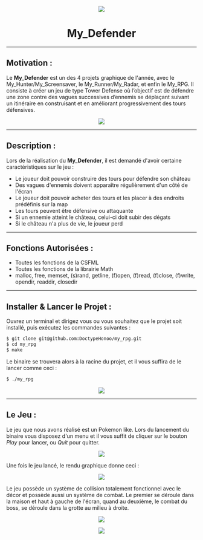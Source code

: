 <p align="center">
  <img src="https://user-images.githubusercontent.com/91092610/174764436-ad5db2d9-8418-4293-8646-82d410d70bc0.png" />
</p>
<h1 align="center">
   My_Defender
</h1>

---

## Motivation : 

Le **My_Defender** est un des 4 projets graphique de l'année, avec le My_Hunter/My_Screensaver, le My_Runner/My_Radar, et enfin le My_RPG. Il consiste à créer un jeu de type Tower Defense où l’objectif est de défendre une zone contre des vagues successives d’ennemis se déplaçant suivant un itinéraire en construisant et en améliorant progressivement des tours défensives.
<p align="center">
  <img src="https://user-images.githubusercontent.com/91092610/174764327-294dec7e-b8ec-4f8a-adb2-a4bc104b80ea.png"/>
</p>

---

## Description :

Lors de la réalisation du **My_Defender**, il est demandé d'avoir certaine caractéristiques sur le jeu : 
- Le joueur doit pouvoir construire des tours pour défendre son château
- Des vagues d'ennemis doivent apparaître régulièrement d'un côté de l'écran
- Le joueur doit pouvoir acheter des tours et les placer à des endroits prédéfinis sur la map
- Les tours peuvent être défensive ou attaquante
- Si un ennemie atteint le château, celui-ci doit subir des dégats
- Si le château n'a plus de vie, le joueur perd

---

## Fonctions Autorisées : 

- Toutes les fonctions de la CSFML
- Toutes les fonctions de la librairie Math
- malloc, free, memset, (s)rand, getline, (f)open, (f)read, (f)close, (f)write, opendir, readdir, closedir

---

## Installer & Lancer le Projet :

Ouvrez un terminal et dirigez vous ou vous souhaitez que le projet soit installé, puis exécutez les commandes suivantes : 
```bash
$ git clone git@github.com:DoctypeHonoo/my_rpg.git
$ cd my_rpg
$ make
```
Le binaire se trouvera alors à la racine du projet, et il vous suffira de le lancer comme ceci : 
```bash
$ ./my_rpg
```
<p align="center">
  <img src="https://user-images.githubusercontent.com/91092610/174756029-b3c80e79-a26a-419f-ad66-f43cd7f27ba9.png">
</p>

---

## Le Jeu : 

Le jeu que nous avons réalisé est un Pokemon like. Lors du lancement du binaire vous disposez d'un menu et il vous suffit de cliquer sur le bouton *Play* pour lancer, ou *Quit* pour quitter.
<p align="center">
  <img src="https://user-images.githubusercontent.com/91092610/174756708-5995d786-2970-47d9-8b4a-56cc003b2040.png">
</p>
Une fois le jeu lancé, le rendu graphique donne ceci : 
<p align="center">
  <img src="https://user-images.githubusercontent.com/91092610/174758130-cac31698-199f-4cc1-b1c7-94c66773131e.png">
</p>
Le jeu possède un système de collision totalement fonctionnel avec le décor et possède aussi un système de combat. Le premier se déroule dans la maison et haut à gauche de l'écran, quand au deuxième, le combat du boss, se déroule dans la grotte au milieu à droite.
<p align="center">
  <img src="https://user-images.githubusercontent.com/91092610/174759264-2d0758bb-c3dd-4a6e-a08e-9900e104f382.png">
</p>
<p align="center">
  <img src="https://user-images.githubusercontent.com/91092610/174759971-90c6c6dc-6231-4663-8927-0df57ebc7ca0.png">
</p>
